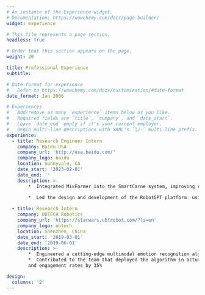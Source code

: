 ```yaml
---
# An instance of the Experience widget.
# Documentation: https://wowchemy.com/docs/page-builder/
widget: experience

# This file represents a page section.
headless: true

# Order that this section appears on the page.
weight: 20

title: Professional Experience
subtitle:

# Date format for experience
#   Refer to https://wowchemy.com/docs/customization/#date-format
date_format: Jan 2006

# Experiences.
#   Add/remove as many `experience` items below as you like.
#   Required fields are `title`, `company`, and `date_start`.
#   Leave `date_end` empty if it's your current employer.
#   Begin multi-line descriptions with YAML's `|2-` multi-line prefix.
experience:
  - title: Research Engineer Intern
    company: Baidu USA  
    company_url: 'http://usa.baidu.com/'
    company_logo: baidu
    location: Sunnyvale, CA
    date_start: '2023-02-01'
    date_end: ''
    description: >-
        *  Integrated MixFormer into the SmartCarne system, improving real-time payload tracking performance by 26\% during construction and enabling more efficient real-time decision-making.
        
        *  Led the design and development of the RobotGPT platform  using V-REP, leveraging a visual language model (LLAVA), a policy agent based on Perceiver-Actor, and a unique vision-language representation. This integrated approach significantly improved 3D scene perception, strategic task planning, robotic decision-making, and human-robot interaction, leading to a 35\% overall increase in robotics operations success rate.

  - title: Research Intern
    company: UBTECH Robotics
    company_url: 'https://starwars.ubtrobot.com/?ls=en'
    company_logo: ubtech
    location: Shenzhen, China
    date_start: '2019-03-01'
    date_end: '2019-06-01'
    description: >-
        *  Engineered a cutting-edge multimodal emotion recognition algorithm leveraging both acoustic and facial features in video data, which increased emotion recognition accuracy to 60.12% on MELD
        *  Contributed to the team that deployed the algorithm in actual product environments, improving user interaction
        and engagement rates by 35%

design:
  columns: '2'
---
```

